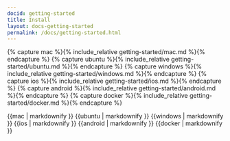 ```yaml
---
docid: getting-started
title: Install
layout: docs-getting-started
permalink: /docs/getting-started.html
---
```

{% capture mac %}{% include_relative getting-started/mac.md %}{% endcapture %}
{% capture ubuntu %}{% include_relative getting-started/ubuntu.md %}{% endcapture %}
{% capture windows %}{% include_relative getting-started/windows.md %}{% endcapture %}
{% capture ios %}{% include_relative getting-started/ios.md %}{% endcapture %}
{% capture android %}{% include_relative getting-started/android.md %}{% endcapture %}
{% capture docker %}{% include_relative getting-started/docker.md %}{% endcapture %}

{{mac | markdownify }}
{{ubuntu | markdownify }}
{{windows | markdownify }}
{{ios | markdownify }}
{{android | markdownify }}
{{docker | markdownify }}
